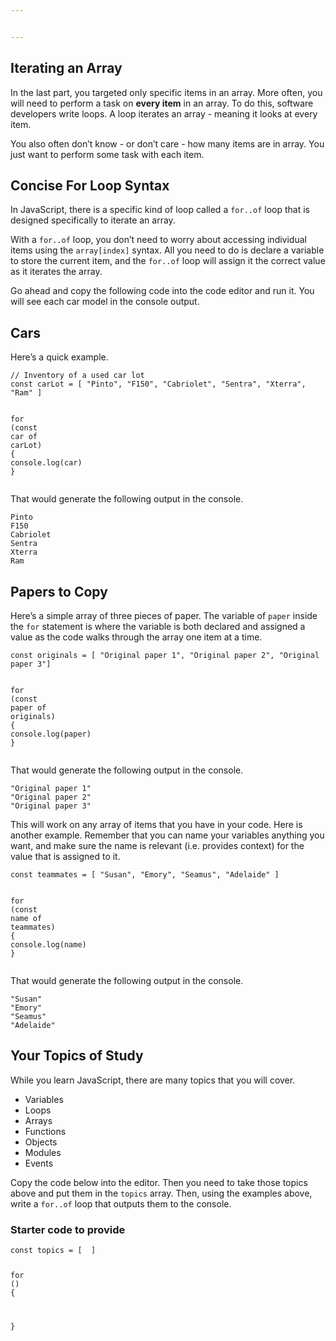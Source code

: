 ```yaml
---


---
```


<h2 id="iterating-an-array">Iterating an Array</h2>
<p>In the last part, you targeted only specific items in an array. More often, you will need to perform a task on <strong>every item</strong> in an array. To do this, software developers write loops. A loop iterates an array - meaning it looks at every item.</p>
<p>You also often don’t know - or don’t care - how many items are in array. You just want to perform some task with each item.</p>
<h2 id="concise-for-loop-syntax">Concise For Loop Syntax</h2>
<p>In JavaScript, there is a specific kind of loop called a <code>for..of</code> loop that is designed specifically to iterate an array.</p>
<p>With a <code>for..of</code> loop, you don’t need to worry about accessing individual items using the <code>array[index]</code> syntax. All you need to do is declare a variable to store the current item, and the <code>for..of</code> loop will assign it the correct value as it iterates the array.</p>
<p>Go ahead and copy the following code into the code editor and run it. You will see each car model in the console output.</p>
<h2 id="cars">Cars</h2>
<p>Here’s a quick example.</p>
<pre class=" language-js"><code class="prism  language-js"><span class="token comment">// Inventory of a used car lot</span>
<span class="token keyword">const</span> carLot <span class="token operator">=</span> <span class="token punctuation">[</span> <span class="token string">"Pinto"</span><span class="token punctuation">,</span> <span class="token string">"F150"</span><span class="token punctuation">,</span> <span class="token string">"Cabriolet"</span><span class="token punctuation">,</span> <span class="token string">"Sentra"</span><span class="token punctuation">,</span> <span class="token string">"Xterra"</span><span class="token punctuation">,</span> <span class="token string">"Ram"</span> <span class="token punctuation">]</span>

<span class="token keyword">for</span> <span class="token punctuation">(</span><span class="token keyword">const</span> car <span class="token keyword">of</span> carLot<span class="token punctuation">)</span> <span class="token punctuation">{</span>
	console<span class="token punctuation">.</span><span class="token function">log</span><span class="token punctuation">(</span>car<span class="token punctuation">)</span>
<span class="token punctuation">}</span>
</code></pre>
<p>That would generate the following output in the console.</p>
<pre class=" language-html"><code class="prism  language-html">Pinto
F150
Cabriolet
Sentra
Xterra
Ram
</code></pre>
<h2 id="papers-to-copy">Papers to Copy</h2>
<p>Here’s a simple array of three pieces of paper. The variable of <code>paper</code> inside the <code>for</code> statement is where the variable is both declared and assigned a value as the code walks through the array one item at a time.</p>
<pre class=" language-js"><code class="prism  language-js"><span class="token keyword">const</span> originals <span class="token operator">=</span> <span class="token punctuation">[</span> <span class="token string">"Original paper 1"</span><span class="token punctuation">,</span> <span class="token string">"Original paper 2"</span><span class="token punctuation">,</span> <span class="token string">"Original paper 3"</span><span class="token punctuation">]</span>

<span class="token keyword">for</span> <span class="token punctuation">(</span><span class="token keyword">const</span> paper <span class="token keyword">of</span> originals<span class="token punctuation">)</span> <span class="token punctuation">{</span>
	console<span class="token punctuation">.</span><span class="token function">log</span><span class="token punctuation">(</span>paper<span class="token punctuation">)</span>
<span class="token punctuation">}</span>
</code></pre>
<p>That would generate the following output in the console.</p>
<pre class=" language-html"><code class="prism  language-html">"Original paper 1"
"Original paper 2"
"Original paper 3"
</code></pre>
<p>This will work on any array of items that you have in your code. Here is another example. Remember that you can name your variables anything you want, and make sure the name is relevant (i.e. provides context) for the value that is assigned to it.</p>
<pre class=" language-js"><code class="prism  language-js"><span class="token keyword">const</span> teammates <span class="token operator">=</span> <span class="token punctuation">[</span> <span class="token string">"Susan"</span><span class="token punctuation">,</span> <span class="token string">"Emory"</span><span class="token punctuation">,</span> <span class="token string">"Seamus"</span><span class="token punctuation">,</span> <span class="token string">"Adelaide"</span> <span class="token punctuation">]</span>

<span class="token keyword">for</span> <span class="token punctuation">(</span><span class="token keyword">const</span> name <span class="token keyword">of</span> teammates<span class="token punctuation">)</span> <span class="token punctuation">{</span>
	console<span class="token punctuation">.</span><span class="token function">log</span><span class="token punctuation">(</span>name<span class="token punctuation">)</span>
<span class="token punctuation">}</span>
</code></pre>
<p>That would generate the following output in the console.</p>
<pre class=" language-html"><code class="prism  language-html">"Susan"
"Emory"
"Seamus"
"Adelaide"
</code></pre>
<h2 id="your-topics-of-study">Your Topics of Study</h2>
<p>While you learn JavaScript, there are many topics that you will cover.</p>
<ul>
<li>Variables</li>
<li>Loops</li>
<li>Arrays</li>
<li>Functions</li>
<li>Objects</li>
<li>Modules</li>
<li>Events</li>
</ul>
<p>Copy the code below into the editor. Then you need to take those topics above and put them in the <code>topics</code> array. Then, using the examples above, write a <code>for..of</code> loop that outputs them to the console.</p>
<h3 id="starter-code-to-provide">Starter code to provide</h3>
<pre class=" language-js"><code class="prism  language-js"><span class="token keyword">const</span> topics <span class="token operator">=</span> <span class="token punctuation">[</span>  <span class="token punctuation">]</span>

<span class="token keyword">for</span> <span class="token punctuation">(</span><span class="token punctuation">)</span> <span class="token punctuation">{</span>

<span class="token punctuation">}</span>
</code></pre>

